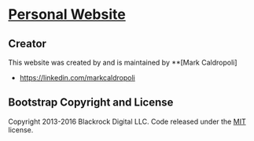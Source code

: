 # [Personal Website](https://markcaldropoli.github.io/)

## Creator

This website was created by and is maintained by **[Mark Caldropoli]

* https://linkedin.com/markcaldropoli

## Bootstrap Copyright and License

Copyright 2013-2016 Blackrock Digital LLC. Code released under the [MIT](https://github.com/BlackrockDigital/startbootstrap-freelancer/blob/gh-pages/LICENSE) license.
